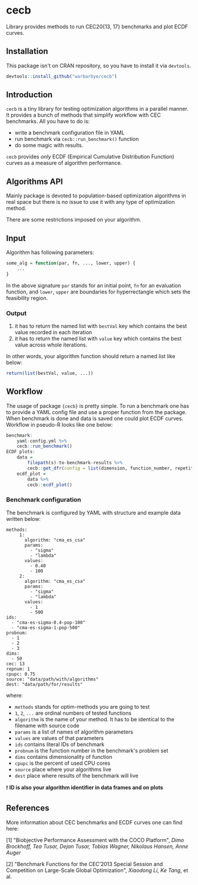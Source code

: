 # cecb

Library provides methods to run CEC20{13, 17} benchmarks and plot ECDF curves.

## Installation

This package isn't on CRAN repository, so you have to install it via `devtools`.

```r
devtools::install_github("warbarbye/cecb")
```

## Introduction

`cecb` is a tiny library for testing optimization algorithms in a parallel manner. It provides a bunch of methods that simplify workflow with CEC benchmarks. All you have to do is:

* write a benchmark configuration file in YAML
* run benchmark via `cecb::run_benchmark()` function
* do some magic with results.

`cecb` provides *only* ECDF (Empirical Cumulative Distribution Function) curves as a measure of algorithm performance.

## Algorithms API

Mainly package is devoted to population-based optimization algorithms in real space but there is no issue to use it with any type of optimization method. 

There are some restrictions imposed on your algorithm.

## Input

Algorithm has following parameters: 

```r
some_alg = function(par, fn, ..., lower, upper) {
	...
}
```
In the above signature `par` stands for an initial point, `fn` for an evaluation function, and `lower`, `upper` are boundaries for hyperrectangle which sets the feasibility region.


### Output 

1. it has to return the named list with `bestVal` key which contains the best value recorded in each iteration
2. it has to return the named list with `value` key which contains the best value across whole iterations.

In other words, your algorithm function should return a named list like below:

```r
return(list(bestVal, value, ...))
```

## Workflow

The usage of package `{cecb}` is pretty simple. 
To run a benchmark one has to provide a YAML config file and use a proper function from the package. 
When benchmark is done and data is saved one could plot ECDF curves. Workflow in pseudo-R looks like one below:

```r
benchmark:
	yaml-config.yml %>%
	cecb::run_benchmark() 
ECDF plots:
	data = 
		filepath(s)-to-benchmark-results %>%
		cecb::get_dfr(config = list(dimension, function_number, repetitions))
	ecdf_plot = 
		data %>%
		cecb::ecdf_plot()
```


### Benchmark configuration

The benchmark is configured by YAML with structure and example data written below:

```
methods:
     1: 
       algorithm: "cma_es_csa"
       params:
         - "sigma"
         - "lambda"
       values:
         - 0.40
         - 100
     2: 
       algorithm: "cma_es_csa"
       params:
         - "sigma"
         - "lambda"
       values:
         - 1
         - 500
ids:
  - "cma-es-sigma-0.4-pop-100"
  - "cma-es-sigma-1-pop-500"
probnum:
  - 1
  - 2
  - 3
dims:
  - 50
cec: 13
repnum: 1
cpupc: 0.75
source: "data/path/with/algorithms"
dest: "data/path/for/results"
```

where:

* `methods` stands for optim-methods you are going to test
* `1`, `2`, `...` are ordinal numbers of tested functions
* `algorithm` is the name of your method. It has to be identical to the filename with source code
* `params` is a list of names of algorithm parameters
* `values` are values of that parameters 
* `ids` contains literal IDs of benchmark 
* `probnum` is the function number in the benchmark's problem set
* `dims` contains dimensionality of function
* `cpupc` is the percent of used CPU cores
* `source` place where your algorithms live
* `dest` place where results of the benchmark will live 

:heavy_exclamation_mark: **ID is also your algorithm identifier in data frames and on plots** 

## References 

More information about CEC benchmarks and ECDF curves one can find here: 

[1] "Biobjective Performance Assessment with the COCO Platform", _Dimo Brockhoff, Tea Tusar, Dejan Tusar, Tobias Wagner, Nikolaus Hansen, Anne Auger_

[2] "Benchmark Functions for the CEC’2013 Special Session and Competition on Large-Scale Global Optimization", _Xiaodong Li, Ke Tang_, et al.

